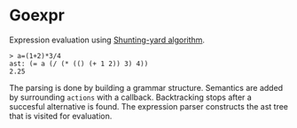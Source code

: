 # Goexpr

Expression evaluation using [Shunting-yard algorithm](http://en.wikipedia.org/wiki/Shunting-yard_algorithm).

```
> a=(1+2)*3/4
ast: (= a (/ (* (() (+ 1 2)) 3) 4))
2.25
```

The parsing is done by building a grammar structure.
Semantics are added by surrounding `actions` with a callback.
Backtracking stops after a succesful alternative is found.
The expression parser constructs the ast tree that is visited for evaluation. 